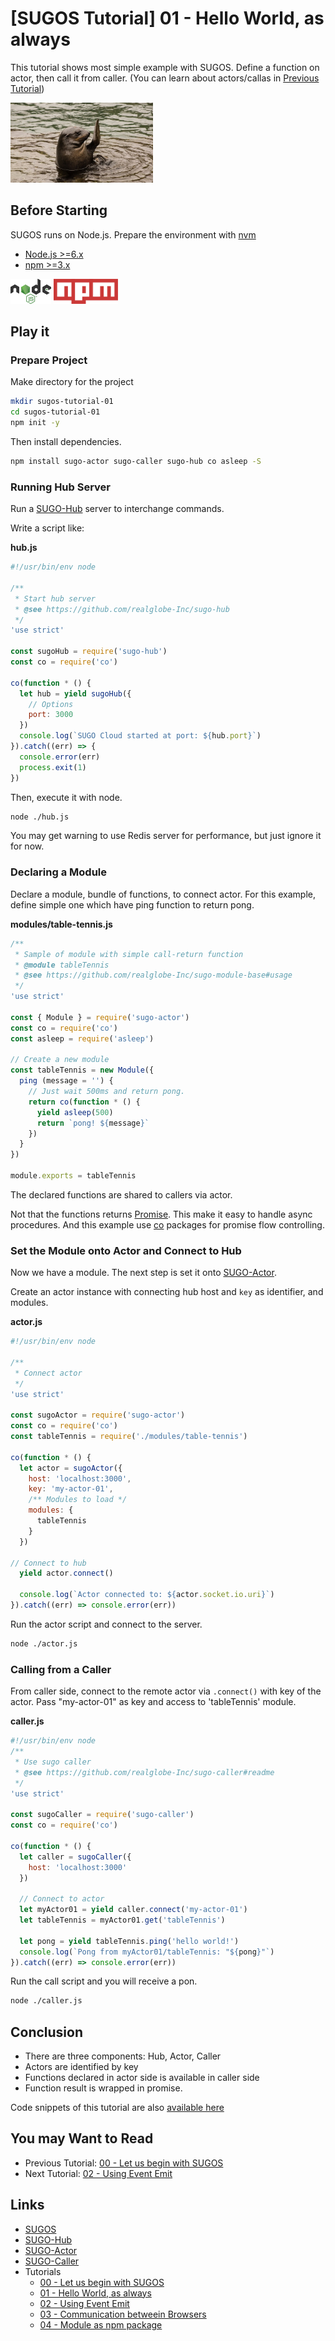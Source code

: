 # [SUGOS Tutorial] 01 - Hello World, as always

This tutorial shows most simple example with SUGOS. Define a function on actor, then call it from caller.
(You can learn about actors/callas in [Previous Tutorial](https://github.com/realglobe-Inc/sugos-tutorial/blob/master/dist/markdown/en/00%20-%20Let%20us%20begin%20with%20SUGOS.md))

<a href="https://github.com/realglobe-Inc/sugos-tutorial/blob/master/dist/markdown/en/01%20-%20Hello%20World%2C%20as%20always.md">
  <img src="../../images/eyecatch-hello-world.jpg"
       alt="eyecatch"
       height="128"
       style="height:128px"
/></a>



## Before Starting

SUGOS runs on Node.js. Prepare the environment with [nvm](https://github.com/creationix/nvm#node-version-manager-)

+ [Node.js >=6.x](https://nodejs.org/en/)
+ [npm >=3.x](https://docs.npmjs.com/)

<a href="https://nodejs.org/en/">
  <img src="../../images/nodejs-banner.png"
       alt="banner"
       height="40"
       style="height:40px"
  /></a>
<a href="https://docs.npmjs.com/">
  <img src="../../images/npm-banner.png"
       alt="banner"
       height="40"
       style="height:40px"
  /></a>

## Play it

### Prepare Project

Make directory for the project

```bash
mkdir sugos-tutorial-01
cd sugos-tutorial-01
npm init -y

```

Then install dependencies.

```bash
npm install sugo-actor sugo-caller sugo-hub co asleep -S
```

### Running Hub Server

Run a [SUGO-Hub](https://github.com/realglobe-Inc/sugo-hub) server to interchange commands.

Write a script like:

**hub.js**
```javascript
#!/usr/bin/env node

/**
 * Start hub server
 * @see https://github.com/realglobe-Inc/sugo-hub
 */
'use strict'

const sugoHub = require('sugo-hub')
const co = require('co')

co(function * () {
  let hub = yield sugoHub({
    // Options
    port: 3000
  })
  console.log(`SUGO Cloud started at port: ${hub.port}`)
}).catch((err) => {
  console.error(err)
  process.exit(1)
})

```

Then, execute it with node.

```bash
node ./hub.js
```

You may get warning to use Redis server for performance, but just ignore it for now.


### Declaring a Module

Declare a module, bundle of functions, to connect actor.
For this example, define simple one which have ping function to return pong.

**modules/table-tennis.js**
```javascript
/**
 * Sample of module with simple call-return function
 * @module tableTennis
 * @see https://github.com/realglobe-Inc/sugo-module-base#usage
 */
'use strict'

const { Module } = require('sugo-actor')
const co = require('co')
const asleep = require('asleep')

// Create a new module
const tableTennis = new Module({
  ping (message = '') {
    // Just wait 500ms and return pong.
    return co(function * () {
      yield asleep(500)
      return `pong! ${message}`
    })
  }
})

module.exports = tableTennis

```

The declared functions are shared to callers via actor.

Not that the functions returns [Promise](https://developer.mozilla.org/en/docs/Web/JavaScript/Reference/Global_Objects/Promise). This make it easy to handle async procedures.
And this example use [co](https://github.com/tj/co#readme) packages for promise flow controlling.


### Set the Module onto Actor and Connect to Hub

Now we have a module. The next step is set it onto [SUGO-Actor](https://github.com/realglobe-Inc/sugo-actor).

Create an actor instance with connecting hub host and `key` as identifier, and modules.

**actor.js**
```javascript
#!/usr/bin/env node

/**
 * Connect actor
 */
'use strict'

const sugoActor = require('sugo-actor')
const co = require('co')
const tableTennis = require('./modules/table-tennis')

co(function * () {
  let actor = sugoActor({
    host: 'localhost:3000',
    key: 'my-actor-01',
    /** Modules to load */
    modules: {
      tableTennis
    }
  })

// Connect to hub
  yield actor.connect()

  console.log(`Actor connected to: ${actor.socket.io.uri}`)
}).catch((err) => console.error(err))

```

Run the actor script and connect to the server.

```bash
node ./actor.js
```


### Calling from a Caller

From caller side, connect to the remote actor via `.connect()` with key of the actor.
Pass "my-actor-01" as key and access to 'tableTennis' module.

**caller.js**
```javascript
#!/usr/bin/env node
/**
 * Use sugo caller
 * @see https://github.com/realglobe-Inc/sugo-caller#readme
 */
'use strict'

const sugoCaller = require('sugo-caller')
const co = require('co')

co(function * () {
  let caller = sugoCaller({
    host: 'localhost:3000'
  })

  // Connect to actor
  let myActor01 = yield caller.connect('my-actor-01')
  let tableTennis = myActor01.get('tableTennis')

  let pong = yield tableTennis.ping('hello world!')
  console.log(`Pong from myActor01/tableTennis: "${pong}"`)
}).catch((err) => console.error(err))


```

Run the call script and you will receive a pon.

```bash
node ./caller.js
```

## Conclusion

+ There are three components: Hub, Actor, Caller
+ Actors are identified by key
+ Functions declared in actor side is available in caller side
+ Function result is wrapped in promise.


Code snippets of this tutorial are also [available here](https://github.com/realglobe-Inc/sugos-tutorial/tree/master/example/tutorial-01)



## You may Want to Read

+ Previous Tutorial: [00 - Let us begin with SUGOS](https://github.com/realglobe-Inc/sugos-tutorial/blob/master/dist/markdown/en/00%20-%20Let%20us%20begin%20with%20SUGOS.md)
+ Next Tutorial: [02 - Using Event Emit](https://github.com/realglobe-Inc/sugos-tutorial/blob/master/dist/markdown/en/02%20-%20Using%20Event%20Emit.md)

## Links

+ [SUGOS](https://github.com/realglobe-Inc/sugos)
+ [SUGO-Hub](https://github.com/realglobe-Inc/sugo-hub)
+ [SUGO-Actor](https://github.com/realglobe-Inc/sugo-actor)
+ [SUGO-Caller](https://github.com/realglobe-Inc/sugo-caller)
+ Tutorials
  + [00 - Let us begin with SUGOS](https://github.com/realglobe-Inc/sugos-tutorial/blob/master/dist/markdown/en/00%20-%20Let%20us%20begin%20with%20SUGOS.md)
  + [01 - Hello World, as always](https://github.com/realglobe-Inc/sugos-tutorial/blob/master/dist/markdown/en/01%20-%20Hello%20World%2C%20as%20always.md)
  + [02 - Using Event Emit](https://github.com/realglobe-Inc/sugos-tutorial/blob/master/dist/markdown/en/02%20-%20Using%20Event%20Emit.md)
  + [03 - Communication betweein Browsers](https://github.com/realglobe-Inc/sugos-tutorial/blob/master/dist/markdown/en/03%20-%20Communication%20betweein%20Browsers.md)
  + [04 - Module as npm package](https://github.com/realglobe-Inc/sugos-tutorial/blob/master/dist/markdown/en/04%20-%20Module%20as%20npm%20package.md)
